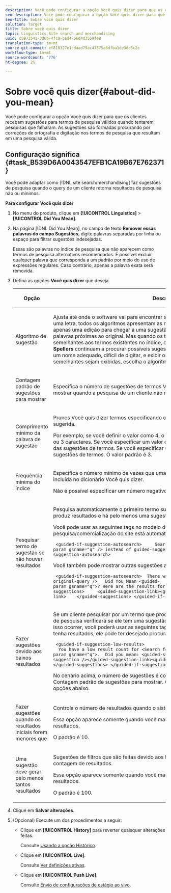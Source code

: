 ```yaml
---
description: Você pode configurar a opção Você quis dizer para que os clientes recebam sugestões para termos de pesquisa válidos quando tentarem pesquisas que falharam. As sugestões são formadas procurando por correções de ortografia e digitação nos termos de pesquisa que resultam em uma pesquisa válida.
seo-description: Você pode configurar a opção Você quis dizer para que os clientes recebam sugestões para termos de pesquisa válidos quando tentarem pesquisas que falharam. As sugestões são formadas procurando por correções de ortografia e digitação nos termos de pesquisa que resultam em uma pesquisa válida.
seo-title: Sobre você quis dizer
solution: Target
title: Sobre você quis dizer
topic: Linguistics,Site search and merchandising
uuid: c5973541-3d6b-4fc9-bad4-66d4d3559fe8
translation-type: tm+mt
source-git-commit: ef818327e1cdaad79ac47575a8dfba1de3dc5c2e
workflow-type: tm+mt
source-wordcount: '776'
ht-degree: 2%

---
```



# Sobre você quis dizer{#about-did-you-mean}

Você pode configurar a opção Você quis dizer para que os clientes recebam sugestões para termos de pesquisa válidos quando tentarem pesquisas que falharam. As sugestões são formadas procurando por correções de ortografia e digitação nos termos de pesquisa que resultam em uma pesquisa válida.

## Configuração significa {#task_B539D6A0043547EFB1CA19B67E762371}

Você pode adaptar como [!DNL site search/merchandising] faz sugestões de pesquisa quando o query de um cliente retorna resultados de pesquisa não ou mínimos.

<!-- 

t_configuring_did_you_mean.xml

 -->

**Para configurar Você quis dizer**

1. No menu do produto, clique em **[!UICONTROL Linguistics]** > **[!UICONTROL Did You Mean]**.
1. Na página [!DNL Did You Mean], no campo de texto **Remover essas palavras do campo Sugestões**, digite palavras separadas por linha ou espaço para filtrar sugestões indesejadas.

   Essas são palavras no índice de pesquisa que não aparecem como termos de pesquisa alternativos recomendados. É possível excluir qualquer palavra que corresponda a um padrão por meio do uso de expressões regulares. Caso contrário, apenas a palavra exata será removida.

1. Defina as opções **Você quis dizer** que deseja.

   <!-- 
   
   r_did_you_mean_options.xml
   
   -->

   <table> 
    <thead> 
      <tr> 
      <th colname="col1" class="entry"> <p>Opção </p> </th> 
      <th colname="col2" class="entry"> <p>Descrição </p> </th> 
      </tr> 
    </thead>
    <tbody> 
      <tr> 
      <td colname="col1"> <p>Algoritmo de sugestão </p> </td> 
      <td colname="col2"> <p>Ajusta até onde o software vai para encontrar sugestões. Se um usuário cometer um erro de uma letra, todos os algoritmos apresentam as mesmas sugestões. O motivo é que basta apenas uma edição para chegar a uma sugestão funcional e todos os algoritmos encontram palavras próximas ao original. Mas quando os termos de pesquisa originais não são semelhantes aos termos existentes no índice, os algoritmos de sugestão <b>Deep</b> e <b>Bad Spellers</b> continuam a procurar possíveis sugestões. Esse cenário é útil se um cliente tentar um nome adequado, difícil de digitar, e exibir os nomes. No entanto, se quiser que sugestões semelhantes sejam exibidas, escolha o algoritmo <b>Quick</b>. </p> </td> 
      </tr> 
      <tr> 
      <td colname="col1"> <p>Contagem padrão de sugestões para mostrar </p> </td> 
      <td colname="col2"> <p>Especifica o número de sugestões de termos Você quis dizer (0-20) que você deseja mostrar quando a pesquisa de um cliente não retorna resultados. O padrão é 3. </p> </td> 
      </tr> 
      <tr> 
      <td colname="col1"> <p>Comprimento mínimo da palavra de sugestão </p> </td> 
      <td colname="col2"> <p>Prunes Você quis dizer termos especificando o número mínimo de letras de uma palavra sugerida. </p> <p>Por exemplo, se você definir o valor como 4, o software não sugerirá uma palavra com 1, 2 ou 3 caracteres. Se você especificar um valor de 0, nenhuma palavra curta será removida das sugestões de termos. Se você especificar um valor alto, isso geralmente não resulta em sugestões de termos. O valor padrão é 3. </p> </td> 
      </tr> 
      <tr> 
      <td colname="col1"> <p>Frequência mínima do índice </p> </td> 
      <td colname="col2"> <p> Especifica o número mínimo de vezes que uma palavra deve aparecer no índice antes de ser incluída no dicionário Você quis dizer. </p> <p>Não é possível especificar um número negativo no campo. </p> </td> 
      </tr> 
      <tr> 
      <td colname="col1"> <p>Pesquisar termo de sugestão se não houver resultados </p> </td> 
      <td colname="col2"> <p>Pesquisa automaticamente o primeiro termo sugerido quando a pesquisa de um cliente não produz resultados e há pelo menos uma sugestão de termos Você quis dizer. </p> <p>Você pode usar as seguintes tags no modelo de apresentação para indicar que a pesquisa/comercialização do site está automaticamente procurando por um termo diferente: </p> <p> <code>&nbsp;&lt;guided-if-suggestion-autosearch&gt;&nbsp;&nbsp;&nbsp;&nbsp;&nbsp;Search&nbsp;for&nbsp;&lt;guided-param&nbsp;gsname="q"&nbsp;/&gt;&nbsp;instead&nbsp;of&nbsp;guided-suggestion-original-query&nbsp;/&gt;&nbsp;&lt;/guided-if-suggestion-autosearch&gt;</code> </p> <p>Você também pode mostrar outras sugestões aqui. </p> <p> <code>&nbsp;&lt;guided-if-suggestion-autosearch&gt;&nbsp;&nbsp;There&nbsp;was&nbsp;0&nbsp;matches&nbsp;for&nbsp;&lt;guided-suggestion-original-query&nbsp;/&gt;&nbsp;&nbsp;&nbsp;Did&nbsp;You&nbsp;Mean&nbsp;&lt;guided-param&nbsp;gsname="q"&gt;?&nbsp;Here&nbsp;are&nbsp;the&nbsp;results&nbsp;for&nbsp;that&nbsp;search.&nbsp;&nbsp;&nbsp;Or&nbsp;Did&nbsp;You&nbsp;Mean&nbsp;&nbsp;&nbsp;&nbsp;&lt;guided-suggestions&gt;&nbsp;&nbsp;&nbsp;&nbsp;&nbsp;&lt;guided-suggestion-link&gt;&lt;guided-suggestion&nbsp;/&gt;&lt;/guided-suggestion-link&gt;&nbsp;&nbsp;&nbsp;&nbsp;&lt;/guided-suggestions&gt;&nbsp;&lt;/guided-if-suggestion-autosearch&gt;</code> </p> </td> 
      </tr> 
      <tr> 
      <td colname="col1"> <p>Fazer sugestões devido aos baixos resultados </p> </td> 
      <td colname="col2"> <p>Se um cliente pesquisar por um termo que produza menos de dez resultados, o mecanismo de pesquisa verificará se ele tem uma sugestão que pode gerar mais de 100 resultados. Se isso ocorrer, você poderá usar as seguintes tags para indicar ao usuário que, embora ele tenha resultados, ele pode ter desejado procurar algo diferente: </p> <p> <code>&nbsp;&lt;guided-if-suggestion-low-results&gt; &nbsp;&nbsp;You&nbsp;have&nbsp;a&nbsp;low&nbsp;result&nbsp;count&nbsp;for&nbsp;&lt;Search&nbsp;for&nbsp;guided-param&nbsp;gsname="q"&gt;.&nbsp;&nbsp;Did&nbsp;you&nbsp;mean:&nbsp;&lt;guided-suggestion&gt;&lt;guided-suggestion-link&gt;&lt;guided-suggestion&nbsp;/&gt;&lt;/guided-suggestion-link&gt;&lt;guided-if-not-last&gt;,&nbsp;&lt;/guided-if-not-last&gt;&lt;/guided-suggestions&gt;&nbsp;&lt;/guided-if-suggestion-low-results&gt;</code> </p> <p> No cenário acima, o número de sugestões é controlado pelo valor especificado em <span class="uicontrol"> Contagem padrão de sugestões para mostrar</span>. Os limites baixo e alto são configuráveis pelas opções abaixo. </p> </td> 
      </tr> 
      <tr> 
      <td colname="col1"> <p>Fazer sugestões quando os resultados iniciais forem menores que </p> </td> 
      <td colname="col2"> <p>Controla o número de resultados quando o sistema é start para sugestões de oferta. </p> <p>Essa opção aparece somente quando você marca <span class="uicontrol"> Fazer sugestões devido a baixos resultados</span>. </p> <p>O padrão é 10. </p> </td> 
      </tr> 
      <tr> 
      <td colname="col1"> <p>Uma sugestão deve gerar pelo menos tantos resultados </p> </td> 
      <td colname="col2"> <p>Sugestões de filtros que são feitas devido aos baixos resultados na pesquisa primária pela contagem de resultados. </p> <p>Essa opção aparece somente quando você marca <span class="uicontrol"> Fazer sugestões devido a baixos resultados</span>. </p> <p>O padrão é 100. </p> </td> 
      </tr> 
    </tbody> 
    </table>

1. Clique em **Salvar alterações**.
1. (Opcional) Execute um dos procedimentos a seguir:

   * Clique em **[!UICONTROL History]** para reverter quaisquer alterações feitas.

      Consulte [Usando a opção Histórico](../t-using-the-history-option.md#task_70DD3F87A67242BBBD2CB27156F43002).

   * Clique em **[!UICONTROL Live]**.

      Consulte [Ver definições ativas](../c-about-staging.md#task_401A0EBDB5DB4D4CA933CBA7BECDC10F).

   * Clique em **[!UICONTROL Push Live]**.

      Consulte [Envio de configurações de estágio ao vivo](../c-about-staging.md#task_44306783B4C0408AAA58B471DAF2D9A4).

